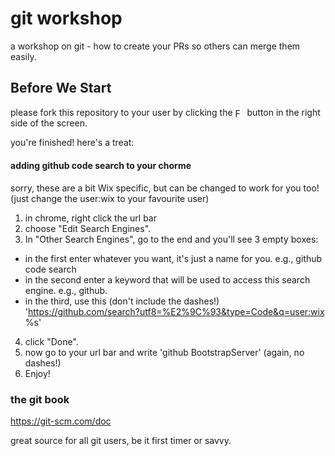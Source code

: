 # git workshop
a workshop on git - how to create your PRs so others can merge them easily.

## Before We Start
please fork this repository to your user by clicking the <a href="#before-you-start"><img src="https://github.com/nadavwe/git_workshop/raw/master/.readme/fork.png" height="15" title="Fork" alt="Fork" align="center"/></a> button in the right side of the screen.

you're finished! here's a treat:
#### adding github code search to your chorme 
sorry, these are a bit Wix specific, but can be changed to work for you too! (just change the user:wix to your favourite user)

1. in chrome, right click the url bar
2. choose "Edit Search Engines".
3. In "Other Search Engines", go to the end and you'll see 3 empty boxes:
  * in the first enter whatever you want, it's just a name for you. e.g., github code search
  * in the second enter a keyword that will be used to access this search engine. e.g., github. 
  * in the third, use this (don't include the dashes!) 'https://github.com/search?utf8=%E2%9C%93&type=Code&q=user:wix %s'
4. click "Done".
5. now go to your url bar and write 'github BootstrapServer' (again, no dashes!)
6. Enjoy!

### the git book
https://git-scm.com/doc

great source for all git users, be it first timer or savvy.


